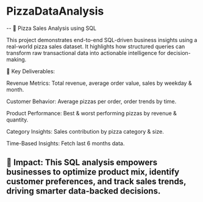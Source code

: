 # PizzaDataAnalysis

--  🍕 Pizza Sales Analysis using SQL

This project demonstrates end-to-end SQL-driven business insights using a real-world pizza sales dataset. It highlights how structured queries can transform raw transactional data into actionable intelligence for decision-making.

🔑 Key Deliverables:

Revenue Metrics: Total revenue, average order value, sales by weekday & month.

Customer Behavior: Average pizzas per order, order trends by time.

Product Performance: Best & worst performing pizzas by revenue & quantity.

Category Insights: Sales contribution by pizza category & size.

Time-Based Insights:  Fetch  last 6 months data.

🚀 Impact:
This SQL analysis empowers businesses to optimize product mix, identify customer preferences, and track sales trends, driving smarter data-backed decisions.
--
